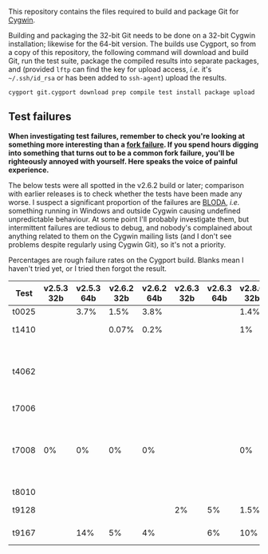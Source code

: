 This repository contains the files required to build and package Git for [Cygwin][].

Building and packaging the 32-bit Git needs to be done on a 32-bit Cygwin installation; likewise for the 64-bit version.  The builds use Cygport, so from a copy of this repository, the following command will download and build Git, run the test suite, package the compiled results into separate packages, and (provided `lftp` can find the key for upload access, <i>i.e.</i> it's `~/.ssh/id_rsa` or has been added to `ssh-agent`) upload the results.

    cygport git.cygport download prep compile test install package upload

## Test failures

**When investigating test failures, remember to check you're looking at something more interesting than a [fork failure][].  If you spend hours digging into something that turns out to be a common fork failure, you'll be righteously annoyed with yourself.  Here speaks the voice of painful experience.**

The below tests were all spotted in the v2.6.2 build or later; comparison with earlier releases is to check whether the tests have been made any worse.  I suspect a significant proportion of the failures are [BLODA][], <i>i.e.</i> something running in Windows and outside Cygwin causing undefined unpredictable behaviour.  At some point I'll probably investigate them, but intermittent failures are tedious to debug, and nobody's complained about anything related to them on the Cygwin mailing lists (and I don't see problems despite regularly using Cygwin Git), so it's not a priority.

Percentages are rough failure rates on the Cygport build.  Blanks mean I haven't tried yet, or I tried then forgot the result.

Test  | v2.5.3 32b | v2.5.3 64b | v2.6.2 32b | v2.6.2 64b | v2.6.3 32b | v2.6.3 64b | v2.8.0 32b | v2.8.0 64b | v2.12.2 32b | v2.12.2 64b | Issue   | Notes
------|------------|------------|------------|------------|------------|------------|------------|------------|-------------|-------------|---------|-------
t0025 |            | 3.7%       | 1.5%       | 3.8%       |            |            | 1.4%       | 3.4%       | 1.8%        | 2.6%        | [#12][] |
t1410 |            |            | 0.07%      | 0.2%       |            |            | 1%         | 0.2%       |             |             | [#23][] | Suspect BLODA
t4062 |            |            |            |            |            |            |            |            | 100%        | 100%        | [#28][] | Passes as expected if `configure` isn't run
t7006 |            |            |            |            |            |            |            |            | 100%        | 100%        | [#29][] |
t7008 | 0%         | 0%         | 0%         | 0%         |            |            | 0%         | 0%         | 0%          | 0%          | [#8][]  | Should be failing!  Fails as expected if `configure` isn't run.
t8010 |            |            |            |            |            |            |            |            | 100%        | 100%        | [#30][] |
t9128 |            |            |            |            | 2%         | 5%         | 1.5%       | 4%         |             |             | [#16][] | Suspect BLODA
t9167 |            | 14%        | 5%         | 4%         |            | 6%         | 10%        | 19%        |             |             | [#13][] | Suspect BLODA

[Cygwin]: http://www.cygwin.com
[fork failure]: https://cygwin.com/faq.html#faq.using.fixing-fork-failures
[BLODA]: https://cygwin.com/acronyms/#BLODA
[#8]: https://github.com/me-and/Cygwin-Git/issues/8
[#12]: https://github.com/me-and/Cygwin-Git/issues/12
[#13]: https://github.com/me-and/Cygwin-Git/issues/13
[#16]: https://github.com/me-and/Cygwin-Git/issues/16
[#23]: https://github.com/me-and/Cygwin-Git/issues/23
[#28]: https://github.com/me-and/Cygwin-Git/issues/28
[#29]: https://github.com/me-and/Cygwin-Git/issues/29
[#30]: https://github.com/me-and/Cygwin-Git/issues/30
